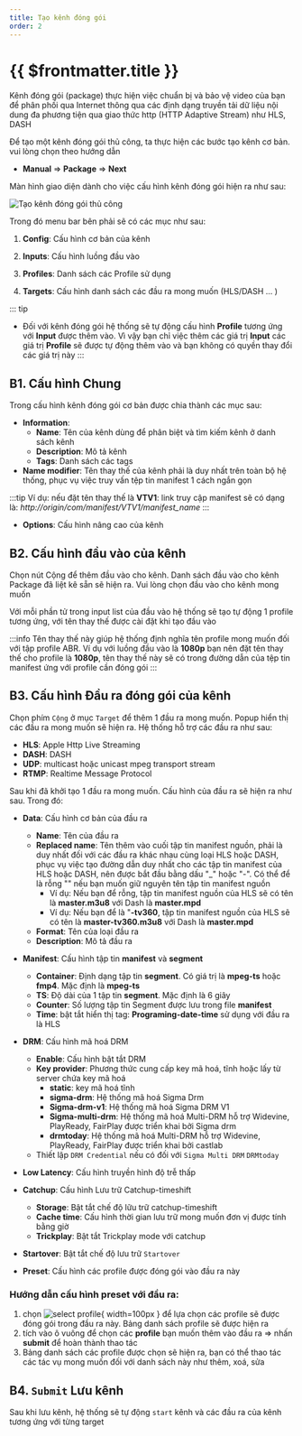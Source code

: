 ```yaml
---
title: Tạo kênh đóng gói
order: 2
---
```


# {{ $frontmatter.title }}

Kênh đóng gói (package) thực hiện việc chuẩn bị và bảo vệ video của bạn để phân phối qua Internet thông qua các định dạng truyền tải dữ liệu nội dung đa phương tiện qua giao thức http (HTTP Adaptive Stream) như HLS, DASH

Để tạo một kênh đóng gói thủ công, ta thực hiện các bước tạo kênh cơ bản. vui lòng chọn theo hướng dẫn

- **Manual** => **Package** => **Next**

Màn hình giao diện dành cho việc cấu hình kênh đóng gói hiện ra như sau:

![Tạo kênh đóng gói thủ công](/images/media-live/um-create-channel/um-create-package-channel-1.png)

Trong đó menu bar bên phải sẽ có các mục như sau:

1. **Config**: Cấu hình cơ bản của kênh

2. **Inputs**: Cấu hình luồng đầu vào

3. **Profiles**: Danh sách các Profile sử dụng

4. **Targets**: Cấu hình danh sách các đầu ra mong muốn (HLS/DASH ... )

::: tip

- Đối với kênh đóng gói hệ thống sẽ tự động cấu hình **Profile** tương ứng với **Input** được thêm vào. Vì vậy bạn chỉ việc thêm các giá trị **Input** các giá trị **Profile** sẽ được tự động thêm vào và bạn không có quyền thay đổi các giá trị này
  :::

## B1. Cấu hình Chung

Trong cấu hình kênh đóng gói cơ bản được chia thành các mục sau:

- **Information**:
  - **Name**: Tên của kênh dùng để phân biệt và tìm kiếm kênh ở danh sách kênh
  - **Description**: Mô tả kênh
  - **Tags**: Danh sách các tags
- **Name modifier**: Tên thay thế của kênh phải là duy nhất trên toàn bộ hệ thống, phục vụ việc truy vấn tệp tin manifest 1 cách ngắn gọn

:::tip
Ví dụ: nếu đặt tên thay thế là **VTV1**: link truy cập manifest sẽ có dạng là: _http\://origin/com/manifest/VTV1/manifest_name_
:::

- **Options**: Cấu hình nâng cao của kênh

## B2. Cấu hình đầu vào của kênh

Chọn nút Cộng để thêm đầu vào cho kênh. Danh sách đầu vào cho kênh Package đã liệt kê sẵn sẽ hiện ra. Vui lòng chọn đầu vào cho kênh mong muốn

Với mỗi phần tử trong input list của đầu vào hệ thống sẽ tạo tự động 1 profile tương ứng, với tên thay thế được cài đặt khi tạo đầu vào

:::info
Tên thay thế này giúp hệ thống định nghĩa tên profile mong muốn đối với tập profile ABR. Ví dụ với luồng đầu vào là **1080p** bạn nên đặt tên thay thế cho profile là **1080p**, tên thay thế này sẽ có trong đường dẫn của tệp tin manifest ứng với profile cần đóng gói
:::

## B3. Cấu hình Đầu ra đóng gói  của kênh

Chọn phím `Cộng` ở mục `Target` để thêm 1 đầu ra mong muốn. Popup hiển thị các đầu ra mong muốn sẽ hiện ra. Hệ thống hỗ trợ các đầu ra như sau:

- **HLS**: Apple Http Live Streaming
- **DASH**: DASH
- **UDP**: multicast hoặc unicast mpeg transport stream
- **RTMP**: Realtime Message Protocol

Sau khi đã khởi tạo 1 đầu ra mong muốn. Cấu hình của đầu ra sẽ hiện ra như sau. Trong đó:

- **Data**: Cấu hình cơ bản của đầu ra
  - **Name**: Tên của đầu ra
  - **Replaced name**: Tên thêm vào cuối tập tin manifest nguồn, phải là duy nhất đối với các đầu ra khác nhau cùng loại HLS hoặc DASH, phục vụ việc tạo đường dẫn duy nhất cho các tập tin manifest của HLS hoặc DASH, nên được bắt đầu bằng dấu "_" hoặc "-". Có thể để là rỗng "" nếu bạn muốn giữ nguyên tên tập tin manifest nguồn
    - Ví dụ: Nếu bạn để rỗng, tập tin manifest nguồn của HLS sẽ có tên là **master.m3u8** với Dash là **master.mpd**
    - Ví dụ: Nếu bạn để là "**-tv360**, tập tin manifest nguồn của HLS sẽ có tên là **master-tv360.m3u8** với Dash là **master.mpd**
  - **Format**: Tên của loại đầu ra
  - **Description**: Mô tả đầu ra

- **Manifest**: Cấu hình tập tin **manifest** và **segment**
  - **Container**: Định dạng tập tin **segment**. Có giá trị là **mpeg-ts** hoặc **fmp4**. Mặc định là **mpeg-ts**
  - **TS**: Độ dài của 1 tập tin **segment**. Mặc định là 6 giây
  - **Counter**: Số lượng tập tin Segment được lưu trong file **manifest**
  - **Time**: bật tắt hiển thị tag: **Programing-date-time**  sử dụng với đầu ra là HLS

- **DRM**: Cấu hình mã hoá DRM
  - **Enable**: Cấu hình bật tắt DRM
  - **Key provider**: Phương thức cung cấp key mã hoá, tĩnh hoặc lấy từ server chứa key mã hoá
    - **static**: key mã hoá tĩnh
    - **sigma-drm**: Hệ thống mã hoá Sigma Drm
    - **Sigma-drm-v1**: Hệ thống mã hoá Sigma DRM V1
    - **Sigma-multi-drm**: Hệ thống mã hoá Multi-DRM hỗ trợ Widevine, PlayReady, FairPlay được triển khai bởi Sigma drm
    - **drmtoday**: Hệ thống mã hoá Multi-DRM hỗ trợ Widevine, PlayReady, FairPlay được triển khai bởi castlab
  - Thiết lập `DRM Credential` nếu có đối với `Sigma Multi DRM` `DRMtoday`

- **Low Latency**: Cấu hình truyền hình độ trễ thấp

- **Catchup**: Cấu hình Lưu trữ Catchup-timeshift

  - **Storage**: Bật tắt chế độ lữu trữ catchup-timeshift
  - **Cache time**: Cấu hình thời gian lưu trữ mong muốn đơn vị được tính bằng giờ
  - **Trickplay**: Bật tắt Trickplay mode với catchup

- **Startover**: Bật tắt chế độ lưu trữ `Startover`

- **Preset**: Cấu hình các profile được đóng gói vào đầu ra này

### Hướng dẫn cấu hình **preset** với đầu ra:

1. chọn ![select profile](/images/media-live/um-create-channel/um-select-profile.png){ width=100px } để lựa chọn các profile sẽ được đóng gói trong đầu ra này. Bảng danh sách profile sẽ được hiện ra
2. tích vào ô vuông để chọn các **profile** bạn muốn thêm vào đầu ra => nhấn **submit** để hoàn thành thao tác
3. Bảng danh sách các profile được chọn sẽ hiện ra, bạn có thể thao tác các tác vụ mong muốn đối với danh sách này như thêm, xoá, sửa

## B4. `Submit` Lưu kênh

Sau khi lưu kênh, hệ thống sẽ tự động `start` kênh và các đầu ra của kênh tương ứng với từng target
